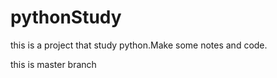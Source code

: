 # pythonStudy

this is a project that study python.Make some notes and code.

this is master branch

